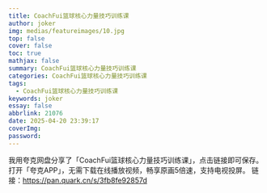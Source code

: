 ```yaml
---
title: CoachFui篮球核心力量技巧训练课
author: joker
img: medias/featureimages/10.jpg
top: false
cover: false
toc: true
mathjax: false
summary: CoachFui篮球核心力量技巧训练课
categories: CoachFui篮球核心力量技巧训练课
tags:
  - CoachFui篮球核心力量技巧训练课
keywords: joker
essay: false
abbrlink: 21076
date: 2025-04-20 23:39:17
coverImg:
password:
---
```


我用夸克网盘分享了「CoachFui篮球核心力量技巧训练课」，点击链接即可保存。打开「夸克APP」，无需下载在线播放视频，畅享原画5倍速，支持电视投屏。
链接：https://pan.quark.cn/s/3fb8fe92857d
